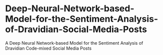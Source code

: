# Deep-Neural-Network-based-Model-for-the-Sentiment-Analysis-of-Dravidian-Social-Media-Posts
A Deep Neural Network-based Model for the Sentiment Analysis of Dravidian Code-mixed Social Media Posts
